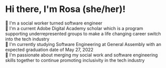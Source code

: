 # Hi there, I'm Rosa (she/her)! 
:cherry_blossom: I'm a social worker turned software engineer  
:cherry_blossom: I'm a current Adobe Digital Academy scholar which is a program supporting underrepresented groups to make a life changing career switch into the tech industry  
:cherry_blossom: I'm currently studying Software Engineering at General Assembly with an expected graduation date of May 27, 2022  
:cherry_blossom: I'm passionate about merging my social work and software engineering skills together to continue promoting inclusivity in the tech industry  


